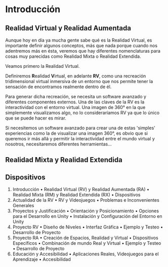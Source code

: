 # Introducción

## Realidad Virtual y Realidad Aumentada

Aunque hoy en día ya mucha gente sabe qué es la Realidad Virtual, es importante definir algunos conceptos, más que nada porque cuando nos adentremos más en ésta, veremos que hay diferentes nomenclaturas para cosas muy parecidas como Realidad Mixta o Realidad Extendida.

Veamos primero la Realidad Virtual.

Definiremos **R**ealidad **V**irtual, en adelante **RV**, como una recreación tridimensional virtual inmersiva de un entorno que nos permite tener la sensación de encontramos realmente dentro de él.

Para generar dicha recreación, se necesita un software avanzado y diferentes componentes externos. Una de las claves de la RV es la interactividad con el entorno virtual. Una imagen de 360° en la que simplemente visualizamos algo, no lo consideraríamos RV ya que lo único que se puede hacer es mirar.

Si necesitemos un software avanzado para crear una de estas 'simples' experiencias como la de visualizar una imagen 360°, es obvio que si queremos ir más allá y permitir la interactividad entre el mundo virtual y nosotros, necesitaremos diferentes herramientas...





## Realidad Mixta y Realidad Extendida

## Dispositivos


1. Introducción
• Realidad Virtual (RV) y Realidad Aumentada (RA)
• Realidad Mixta (RM) y Realidad Extendida (RX)
• Dispositivos
2. Actualidad de la RV
• RV y Videojuegos
• Problemas e Inconvenientes Generales
3. Proyectos y Justificación
• Orientación y Posicionamiento
• Opciones para el Desarrollo en Unity
• Instalación y Configuración del Entorno en Unity
4. Proyecto RV
• Diseño de Niveles
• Interfaz Gráfica
• Ejemplo y Testeo
• Desarrollo de Proyecto
5. Proyecto RA
• Creación de Espacios, Realidad y Virtual
• Dispositivos Específicos
• Combinación de mundo Real y Virtual
• Ejemplo y Testeo
• Desarrollo de Proyecto
6. Educación y Accesibilidad
• Aplicaciones Reales, Videojuegos para el Aprendizaje
• Accesibilidad